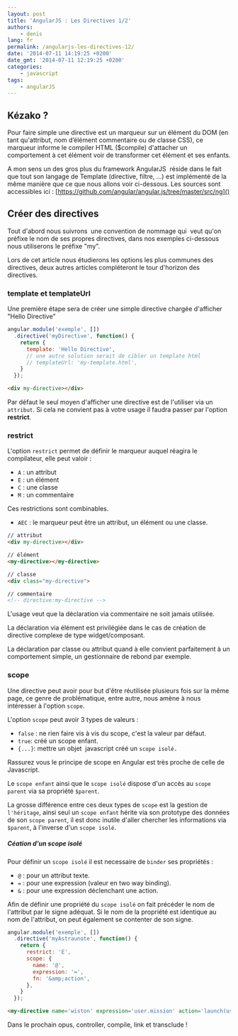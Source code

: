 ```yaml
---
layout: post
title: 'AngularJS : Les Directives 1/2'
authors:
    - denis
lang: fr
permalink: /angularjs-les-directives-12/
date: '2014-07-11 14:19:25 +0200'
date_gmt: '2014-07-11 12:19:25 +0200'
categories:
    - javascript
tags:
    - angularJS
---
```


## Kézako ?

Pour faire simple une directive est un marqueur sur un élément du DOM (en tant qu'attribut, nom d’élément commentaire ou
de classe CSS), ce marqueur informe le compiler HTML ($compile) d'attacher un comportement à cet élément voir de
transformer cet élément et ses enfants.

A mon sens un des gros plus du framework AngularJS  réside dans le fait que tout son langage de Template (directive,
filtre, ...) est implémenté de la même manière que ce que nous allons voir ci-dessous.
Les sources sont accessibles ici : [https://github.com/angular/angular.js/tree/master/src/ng]()

## Créer des directives

Tout d'abord nous suivrons  une convention de nommage qui  veut qu'on préfixe le nom de ses propres directives, dans nos
exemples ci-dessous nous utiliserons le préfixe "my".

Lors de cet article nous étudierons les options les plus communes des directives, deux autres articles compléteront le
tour d'horizon des directives.

### template et templateUrl

Une première étape sera de créer une simple directive chargée d'afficher "Hello Directive"

```js
angular.module('exemple', [])
  .directive('myDirective', function() {
    return {
      template: 'Hello Directive',
      // une autre solution serait de cibler un template html
      // templateUrl: 'my-template.html',
    }
  });
```

```html
<div my-directive></div>
```

Par défaut le seul moyen d'afficher une directive est de l'utiliser via un `attribut`.
Si cela ne convient pas à votre usage il faudra passer par l'option **restrict**.

### restrict

L'option `restrict` permet de définir le marqueur auquel réagira le compilateur, elle peut valoir :

- `A` : un attribut
- `E` : un élément
- `C` : une classe
- `M` : un commentaire

Ces restrictions sont combinables.

- `AEC` : le marqueur peut être un attribut, un élément ou une classe.

```html
// attribut
<div my-directive></div>

// élément
<my-directive></my-directive>

// classe
<div class="my-directive">

// commentaire
<!-- directive:my-directive -->
```

L'usage veut que la déclaration via commentaire ne soit jamais utilisée.

La déclaration via élément est privilégiée dans le cas de création de directive complexe de type widget/composant.

La déclaration par classe ou attribut quand à elle convient parfaitement à un comportement simple, un gestionnaire de
rebond par exemple.

### scope

Une directive peut avoir pour but d'être réutilisée plusieurs fois sur la même page, ce genre de problématique, entre
autre, nous amène à nous intéresser à l'option `scope`.

L'option `scope` peut avoir 3 types de valeurs :

- `false` : ne rien faire vis à vis du scope, c'est la valeur par défaut.
- `true`: créé un scope enfant.
- `{...}`: mettre un objet  javascript créé un `scope isolé.`

Rassurez vous le principe de scope en Angular est très proche de celle de Javascript.

Le `scope enfant` ainsi que le `scope isolé` dispose d'un accès au `scope parent` via sa propriété
`$parent`.

La grosse différence entre ces deux types de `scope` est la gestion de `l'héritage`, ainsi seul un
`scope enfant` hérite via son prototype des données de son `scope parent`, il est donc inutile d'aller
chercher les informations via `$parent`, à l'inverse d'un `scope isolé`.

##### Céation d'un scope isolé

Pour définir un `scope isolé` il est necessaire de `binder` ses propriétés :

- `@` : pour un attribut texte.
- `=` : pour une expression (valeur en two way binding).
- `&` : pour une expression déclenchant une action.

Afin de définir une propriété du `scope isolé` on fait précéder le nom de l'attribut par le signe adéquat.
Si le nom de la propriété est identique au nom de l'attribut, on peut également se contenter de son signe.

```js
angular.module('exemple', [])
  .directive('myAstraunote', function() {
    return {
      restrict: 'E',
      scope: {
        name: '@',
        expression: '=',
        fn: '&amp;action',
      },
    }
  });
```

```html
<my-directive name='wiston' expression='user.mission' action='launch(user)'></my-directive>
```

Dans le prochain opus, controller, compile, link et transclude !
